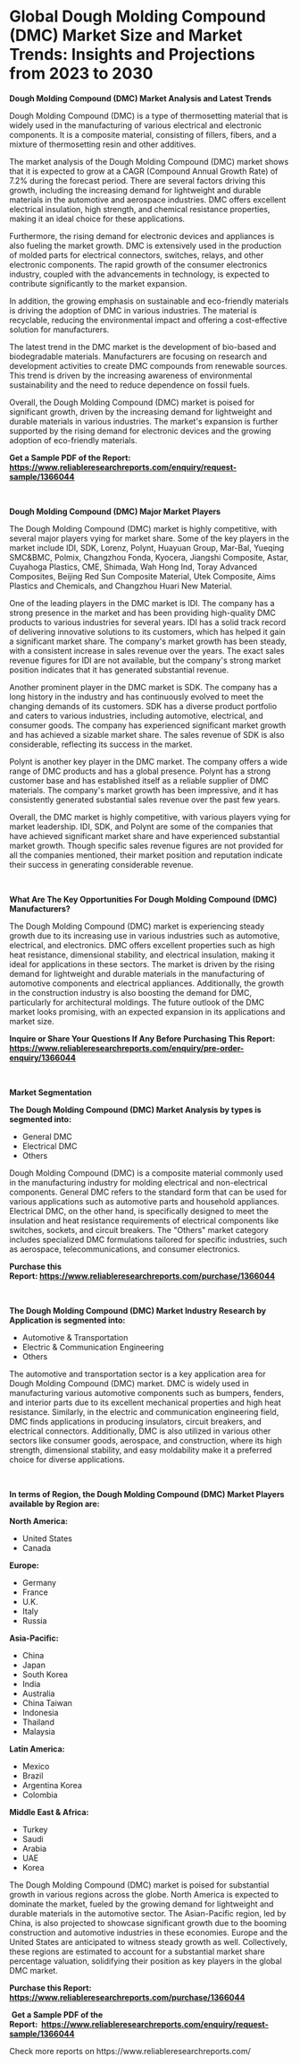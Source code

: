 <p><h1>Global Dough Molding Compound (DMC) Market Size and Market Trends: Insights and Projections from 2023 to 2030</h1></p><p><strong>Dough Molding Compound (DMC) Market Analysis and Latest Trends</strong></p>
<p><p>Dough Molding Compound (DMC) is a type of thermosetting material that is widely used in the manufacturing of various electrical and electronic components. It is a composite material, consisting of fillers, fibers, and a mixture of thermosetting resin and other additives.</p><p>The market analysis of the Dough Molding Compound (DMC) market shows that it is expected to grow at a CAGR (Compound Annual Growth Rate) of 7.2% during the forecast period. There are several factors driving this growth, including the increasing demand for lightweight and durable materials in the automotive and aerospace industries. DMC offers excellent electrical insulation, high strength, and chemical resistance properties, making it an ideal choice for these applications.</p><p>Furthermore, the rising demand for electronic devices and appliances is also fueling the market growth. DMC is extensively used in the production of molded parts for electrical connectors, switches, relays, and other electronic components. The rapid growth of the consumer electronics industry, coupled with the advancements in technology, is expected to contribute significantly to the market expansion.</p><p>In addition, the growing emphasis on sustainable and eco-friendly materials is driving the adoption of DMC in various industries. The material is recyclable, reducing the environmental impact and offering a cost-effective solution for manufacturers.</p><p>The latest trend in the DMC market is the development of bio-based and biodegradable materials. Manufacturers are focusing on research and development activities to create DMC compounds from renewable sources. This trend is driven by the increasing awareness of environmental sustainability and the need to reduce dependence on fossil fuels.</p><p>Overall, the Dough Molding Compound (DMC) market is poised for significant growth, driven by the increasing demand for lightweight and durable materials in various industries. The market's expansion is further supported by the rising demand for electronic devices and the growing adoption of eco-friendly materials.</p></p>
<p><strong>Get a Sample PDF of the Report:&nbsp; <a href="https://www.reliableresearchreports.com/enquiry/request-sample/1366044">https://www.reliableresearchreports.com/enquiry/request-sample/1366044</a></strong></p>
<p>&nbsp;</p>
<p><strong>Dough Molding Compound (DMC) Major Market Players</strong></p>
<p><p>The Dough Molding Compound (DMC) market is highly competitive, with several major players vying for market share. Some of the key players in the market include IDI, SDK, Lorenz, Polynt, Huayuan Group, Mar-Bal, Yueqing SMC&BMC, Polmix, Changzhou Fonda, Kyocera, Jiangshi Composite, Astar, Cuyahoga Plastics, CME, Shimada, Wah Hong Ind, Toray Advanced Composites, Beijing Red Sun Composite Material, Utek Composite, Aims Plastics and Chemicals, and Changzhou Huari New Material.</p><p>One of the leading players in the DMC market is IDI. The company has a strong presence in the market and has been providing high-quality DMC products to various industries for several years. IDI has a solid track record of delivering innovative solutions to its customers, which has helped it gain a significant market share. The company's market growth has been steady, with a consistent increase in sales revenue over the years. The exact sales revenue figures for IDI are not available, but the company's strong market position indicates that it has generated substantial revenue.</p><p>Another prominent player in the DMC market is SDK. The company has a long history in the industry and has continuously evolved to meet the changing demands of its customers. SDK has a diverse product portfolio and caters to various industries, including automotive, electrical, and consumer goods. The company has experienced significant market growth and has achieved a sizable market share. The sales revenue of SDK is also considerable, reflecting its success in the market.</p><p>Polynt is another key player in the DMC market. The company offers a wide range of DMC products and has a global presence. Polynt has a strong customer base and has established itself as a reliable supplier of DMC materials. The company's market growth has been impressive, and it has consistently generated substantial sales revenue over the past few years.</p><p>Overall, the DMC market is highly competitive, with various players vying for market leadership. IDI, SDK, and Polynt are some of the companies that have achieved significant market share and have experienced substantial market growth. Though specific sales revenue figures are not provided for all the companies mentioned, their market position and reputation indicate their success in generating considerable revenue.</p></p>
<p>&nbsp;</p>
<p><strong>What Are The Key Opportunities For Dough Molding Compound (DMC) Manufacturers?</strong></p>
<p><p>The Dough Molding Compound (DMC) market is experiencing steady growth due to its increasing use in various industries such as automotive, electrical, and electronics. DMC offers excellent properties such as high heat resistance, dimensional stability, and electrical insulation, making it ideal for applications in these sectors. The market is driven by the rising demand for lightweight and durable materials in the manufacturing of automotive components and electrical appliances. Additionally, the growth in the construction industry is also boosting the demand for DMC, particularly for architectural moldings. The future outlook of the DMC market looks promising, with an expected expansion in its applications and market size.</p></p>
<p><strong>Inquire or Share Your Questions If Any Before Purchasing This Report: <a href="https://www.reliableresearchreports.com/enquiry/pre-order-enquiry/1366044">https://www.reliableresearchreports.com/enquiry/pre-order-enquiry/1366044</a></strong></p>
<p>&nbsp;</p>
<p><strong>Market Segmentation</strong></p>
<p><strong>The Dough Molding Compound (DMC) Market Analysis by types is segmented into:</strong></p>
<p><ul><li>General DMC</li><li>Electrical DMC</li><li>Others</li></ul></p>
<p><p>Dough Molding Compound (DMC) is a composite material commonly used in the manufacturing industry for molding electrical and non-electrical components. General DMC refers to the standard form that can be used for various applications such as automotive parts and household appliances. Electrical DMC, on the other hand, is specifically designed to meet the insulation and heat resistance requirements of electrical components like switches, sockets, and circuit breakers. The "Others" market category includes specialized DMC formulations tailored for specific industries, such as aerospace, telecommunications, and consumer electronics.</p></p>
<p><strong>Purchase this Report:&nbsp;<a href="https://www.reliableresearchreports.com/purchase/1366044">https://www.reliableresearchreports.com/purchase/1366044</a></strong></p>
<p>&nbsp;</p>
<p><strong>The Dough Molding Compound (DMC) Market Industry Research by Application is segmented into:</strong></p>
<p><ul><li>Automotive & Transportation</li><li>Electric & Communication Engineering</li><li>Others</li></ul></p>
<p><p>The automotive and transportation sector is a key application area for Dough Molding Compound (DMC) market. DMC is widely used in manufacturing various automotive components such as bumpers, fenders, and interior parts due to its excellent mechanical properties and high heat resistance. Similarly, in the electric and communication engineering field, DMC finds applications in producing insulators, circuit breakers, and electrical connectors. Additionally, DMC is also utilized in various other sectors like consumer goods, aerospace, and construction, where its high strength, dimensional stability, and easy moldability make it a preferred choice for diverse applications.</p></p>
<p>&nbsp;</p>
<p><strong>In terms of Region, the Dough Molding Compound (DMC) Market Players available by Region are:</strong></p>
<p>
    <p> <strong> North America: </strong>
        <ul>
            <li>United States</li>
            <li>Canada</li>
        </ul>
        </p> 
    <p> <strong> Europe: </strong>
        <ul>
            <li>Germany</li>
            <li>France</li>
            <li>U.K.</li>
            <li>Italy</li>
            <li>Russia</li>
        </ul>
        </p> 
    <p> <strong> Asia-Pacific: </strong>
        <ul>
            <li>China</li>
            <li>Japan</li>
            <li>South Korea</li>
            <li>India</li>
            <li>Australia</li>
            <li>China Taiwan</li>
            <li>Indonesia</li>
            <li>Thailand</li>
            <li>Malaysia</li>
        </ul>
        </p> 
    <p> <strong> Latin America: </strong>
        <ul>
            <li>Mexico</li>
            <li>Brazil</li>
            <li>Argentina Korea</li>
            <li>Colombia</li>
        </ul>
        </p> 
    <p> <strong> Middle East & Africa: </strong>
        <ul>
            <li>Turkey</li>
            <li>Saudi</li>
            <li>Arabia</li>
            <li>UAE</li>
            <li>Korea</li>
        </ul>
    </p>
    </p>
<p><p>The Dough Molding Compound (DMC) market is poised for substantial growth in various regions across the globe. North America is expected to dominate the market, fueled by the growing demand for lightweight and durable materials in the automotive sector. The Asian-Pacific region, led by China, is also projected to showcase significant growth due to the booming construction and automotive industries in these economies. Europe and the United States are anticipated to witness steady growth as well. Collectively, these regions are estimated to account for a substantial market share percentage valuation, solidifying their position as key players in the global DMC market.</p></p>
<p><strong>Purchase this Report: <a href="https://www.reliableresearchreports.com/purchase/1366044">https://www.reliableresearchreports.com/purchase/1366044</a></strong></p>
<p>&nbsp;<strong>Get a Sample PDF of the Report:&nbsp;&nbsp;<a href="https://www.reliableresearchreports.com/enquiry/request-sample/1366044">https://www.reliableresearchreports.com/enquiry/request-sample/1366044</a></strong></p>
<p><strong></strong></p>
<p>Check more reports on https://www.reliableresearchreports.com/</p>